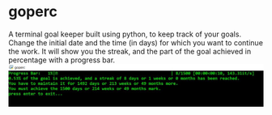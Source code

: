 # goperc
A terminal goal keeper built using python, to keep track of your goals.
Change the initial date and the time (in days) for which you want to continue the work.
It will show you the streak, and the part of the goal achieved in percentage with a progress bar.
![alt text](https://raw.githubusercontent.com/Sh0onya/goperc/main/goperc_snap.JPG)

